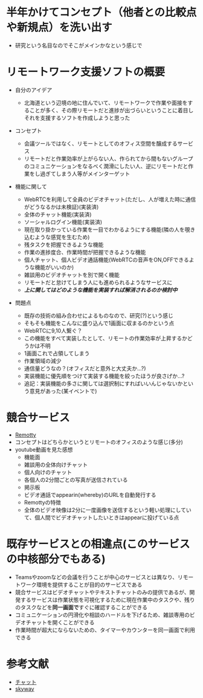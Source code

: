 # 半年かけてコンセプト（他者との比較点や新規点）を洗い出す

- 研究という名目なのでそこがメインかなという感じで

# リモートワーク支援ソフトの概要

- 自分のアイデア
  - 北海道という辺境の地に住んでいて、リモートワークで作業や面接をすることが多く、その際リモートだと進捗が出づらいということに着目しそれを支援するソフトを作成しようと思った
- コンセプト
  - 会議ツールではなく、リモートとしてのオフィス空間を醸成するサービス
  - リモートだと作業効率が上がらない人、作られてから間もないグループのコミュニケーションをなるべく潤滑にしたい人、逆にリモートだと作業をし過ぎてしまう人等がメインターゲット
- 機能に関して
  - WebRTCを利用して全員のビデオチャット(ただし、人が増えた時に通信がどうなるかは未検証)(実装済)
  - 全体のチャット機能(実装済)
  - ソーシャルログイン機能(実装済)
  - 現在取り掛かっている作業を一目でわかるようにする機能(隣の人を覗き込むような感覚を生むため)
  - 残タスクを把握できるような機能
  - 作業の進捗度合、作業時間が把握できるような機能
  - 個人チャット、個人ビデオ通話機能(WebRTCの音声をON,OFFできるような機能がいいのか)
  - 雑談用のビデオチャットを別で開く機能
  - リモートだと怠けてしまう人にも進められるようなサービスに
  - ___上に関してはどのような機能を実装すれば解消されるのか検討中___

- 問題点
  - 既存の技術の組み合わせによるものなので、研究(?)という感じ
  - そもそも機能をこんなに盛り込んで1画面に収まるのかという点
  - WebRTCに9,10人繋ぐ？
  - この機能をすべて実装したとして、リモートの作業効率が上昇するかどうかは不明
  - 1画面これで占領してしまう
  - 作業領域の減少
  - 通信量どうなの？(オフィスだと意外と大丈夫か...?)
  - 実装機能に優先順をつけて実装する機能を絞ったほうが良さげか...?
  - 追記：実装機能の多さに関しては選択制にすればいいんじゃないかという意見があった(某イベントで)

# 競合サービス

- [Remotty](https://www.remotty.net)
- コンセプトはどちらかというとリモートのオフィスのような感じ(多分)
- youtube動画を見た感想
  - 機能面
  - 雑談用の全体向けチャット
  - 個人向けのチャット
  - 各個人の2分間ごとの写真が送信されている
  - 掲示板
  - ビデオ通話でappearin(whereby)のURLを自動発行する
  - Remottyの特徴
  - 全体のビデオ映像は2分に一度画像を送信するという軽い処理にしていて、個人間でビデオチャットしたいときはappearに投げている点

# 既存サービスとの相違点(このサービスの中核部分でもある)

- Teamsやzoomなどの会議を行うことが中心のサービスとは異なり、リモートワーク環境を提供することが目的のサービスである
- 競合サービスはビデオチャットやテキストチャットのみの提供であるが、開発するサービスは作業状態を可視化するために現在作業中のタスクや、残りのタスクなどを**同一画面で**すぐに確認することができる
- コミュニケーションの円滑化や相談のハードルを下げるため、雑談専用のビデオチャットを開くことができる
- 作業時間が超大にならないための、タイマーやカウンターを同一画面で利用できる

# 参考文献

- [チャット](https://qiita.com/codomo_pro/items/9e651e8cffaa90681426)
- [skyway](https://qiita.com/yusuke84/items/54dce88f9e896903e64f)
